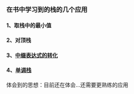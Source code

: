 ### 在书中学习到的栈的几个应用
#### 1、取栈中的最小值
#### 2、对顶栈
#### 3、[中缀表达式的转化](https://github.com/zezewww/algorithm_learning/blob/master/0x02%E5%9F%BA%E6%9C%AC%E6%95%B0%E6%8D%AE%E7%BB%93%E6%9E%84/%E6%A0%88/%E4%B8%AD%E7%BC%80%E8%A1%A8%E8%BE%BE%E5%BC%8F%E8%BD%AC%E6%8D%A2.cpp)
#### 4、[单调栈](https://github.com/zezewww/algorithm_learning/blob/master/0x02%E5%9F%BA%E6%9C%AC%E6%95%B0%E6%8D%AE%E7%BB%93%E6%9E%84/%E6%A0%88/%E5%8D%95%E8%B0%83%E6%A0%88_POJ2559.cpp)
体会到的思想：目前还在体会...还需要更熟练的应用
